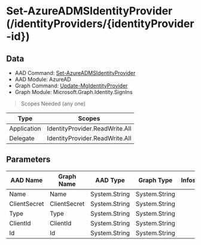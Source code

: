 # Set-AzureADMSIdentityProvider (/identityProviders/{identityProvider-id})

## Data

+ AAD Command: [Set-AzureADMSIdentityProvider](https://docs.microsoft.com/en-us/powershell/module/AzureAD/Set-AzureADMSIdentityProvider)
+ AAD Module: AzureAD
+ Graph Command: [Update-MgIdentityProvider](https://docs.microsoft.com/en-us/powershell/module/Microsoft.Graph.Identity.SignIns/Update-MgIdentityProvider)
+ Graph Module: Microsoft.Graph.Identity.SignIns

> Scopes Needed (any one)

|Type|Scopes|
|---|---|
|Application|IdentityProvider.ReadWrite.All|
|Delegate|IdentityProvider.ReadWrite.All|

## Parameters

|AAD Name|Graph Name|AAD Type|Graph Type|Infos|
|---|---|---|---|---|
|Name|Name|System.String|System.String||
|ClientSecret|ClientSecret|System.String|System.String||
|Type|Type|System.String|System.String||
|ClientId|ClientId|System.String|System.String||
|Id|Id|System.String|System.String||

